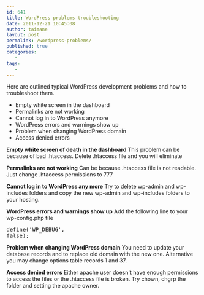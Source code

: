 ```yaml
---
id: 641
title: WordPress problems troubleshooting
date: 2011-12-21 10:45:08
author: taimane
layout: post
permalink: /wordpress-problems/
published: true
categories:
   -
tags:
   -
---
```

Here are outlined typical WordPress development problems and how to troubleshoot them.

* Empty white screen in the dashboard
* Permalinks are not working
* Cannot log in to WordPress anymore
* WordPress errors and warnings show up
* Problem when changing WordPress domain
* Access denied errors

<strong> Empty white screen of death in the dashboard</strong>
This problem can be because of bad .htaccess. Delete  .htaccess file and you will eliminate 

<strong>Permalinks are not working</strong>
Can be because .htaccess file is not readable. Just change .htaccess permissions to 777 

<strong>Cannot log in to WordPress any more</strong>
Try to delete wp-admin and wp-includes folders and copy the new wp-admin and wp-includes folders to your hosting.

<strong>WordPress errors and warnings show up</strong>
Add the following line to your wp-config.php file <pre>define('WP_DEBUG', false);</pre>

<strong>Problem when changing WordPress domain</strong>
You need to update your database records and to replace old domain with the new one. Alternative you may change options table records 1 and 37.

<strong>Access denied errors</strong>
Either apache user doesn't have enough permissions to access the files or the .htaccess file is broken.
Try chown, chgrp the folder and setting the apache owner.

  
